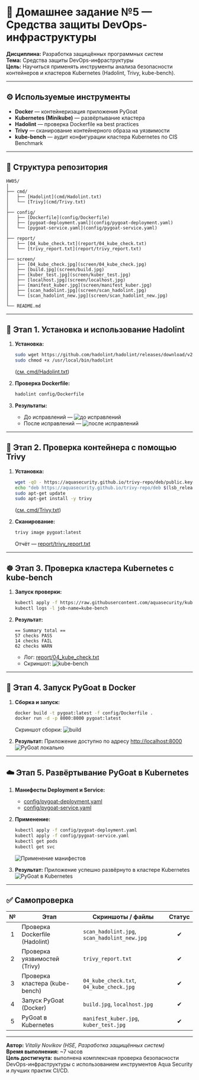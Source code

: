 # 🧩 Домашнее задание №5 — Средства защиты DevOps-инфраструктуры

**Дисциплина:** Разработка защищённых программных систем  
**Тема:** Средства защиты DevOps-инфраструктуры  
**Цель:** Научиться применять инструменты анализа безопасности контейнеров и кластеров Kubernetes (Hadolint, Trivy, kube-bench).

---

## ⚙️ Используемые инструменты

- **Docker** — контейнеризация приложения PyGoat  
- **Kubernetes (Minikube)** — развёртывание кластера  
- **Hadolint** — проверка Dockerfile на best practices  
- **Trivy** — сканирование контейнерного образа на уязвимости  
- **kube-bench** — аудит конфигурации кластера Kubernetes по CIS Benchmark

---

## 📂 Структура репозитория

```
HW05/
│
├── cmd/
│   ├── [Hadolint](cmd/Hadolint.txt)
│   └── [Trivy](cmd/Trivy.txt)
│
├── config/
│   ├── [Dockerfile](config/Dockerfile)
│   ├── [pygoat-deployment.yaml](config/pygoat-deployment.yaml)
│   └── [pygoat-service.yaml](config/pygoat-service.yaml)
│
├── report/
│   ├── [04_kube_check.txt](report/04_kube_check.txt)
│   └── [trivy_report.txt](report/trivy_report.txt)
│
├── screen/
│   ├── [04_kube_check.jpg](screen/04_kube_check.jpg)
│   ├── [build.jpg](screen/build.jpg)
│   ├── [kuber_test.jpg](screen/kuber_test.jpg)
│   ├── [localhost.jpg](screen/localhost.jpg)
│   ├── [manifest_kuber.jpg](screen/manifest_kuber.jpg)
│   ├── [scan_hadolint.jpg](screen/scan_hadolint.jpg)
│   └── [scan_hadolint_new.jpg](screen/scan_hadolint_new.jpg)
│
└── README.md
```

---

## 🔧 Этап 1. Установка и использование Hadolint

1. **Установка:**
   ```bash
   sudo wget https://github.com/hadolint/hadolint/releases/download/v2.14.0/hadolint-x86_64-linux-standalone -O /usr/local/bin/hadolint
   sudo chmod +x /usr/local/bin/hadolint
   ```
   ([см. cmd/Hadolint.txt](cmd/Hadolint.txt))

2. **Проверка Dockerfile:**
   ```bash
   hadolint config/Dockerfile
   ```

3. **Результаты:**
   - До исправлений — ![до исправлений](screen/scan_hadolint.jpg)
   - После исправлений — ![после исправлений](screen/scan_hadolint_new.jpg)

---

## 🧪 Этап 2. Проверка контейнера с помощью Trivy

1. **Установка:**
   ```bash
   wget -qO - https://aquasecurity.github.io/trivy-repo/deb/public.key | sudo apt-key add -
   echo "deb https://aquasecurity.github.io/trivy-repo/deb $(lsb_release -sc) main" | sudo tee -a /etc/apt/sources.list.d/trivy.list
   sudo apt-get update
   sudo apt-get install -y trivy
   ```
   ([см. cmd/Trivy.txt](cmd/Trivy.txt))

2. **Сканирование:**
   ```bash
   trivy image pygoat:latest
   ```
   Отчёт — [report/trivy_report.txt](report/trivy_report.txt)

---

## ☸️ Этап 3. Проверка кластера Kubernetes с kube-bench

1. **Запуск проверки:**
   ```bash
   kubectl apply -f https://raw.githubusercontent.com/aquasecurity/kube-bench/main/job.yaml
   kubectl logs -l job-name=kube-bench
   ```

2. **Результат:**
   ```
   == Summary total ==
   57 checks PASS
   14 checks FAIL
   62 checks WARN
   ```
   - Лог: [report/04_kube_check.txt](report/04_kube_check.txt)  
   - Скриншот: ![kube-bench](screen/04_kube_check.jpg)

---

## 🐳 Этап 4. Запуск PyGoat в Docker

1. **Сборка и запуск:**
   ```bash
   docker build -t pygoat:latest -f config/Dockerfile .
   docker run -d -p 8000:8000 pygoat:latest
   ```
   Скриншот сборки: ![build](screen/build.jpg)

2. **Результат:**
   Приложение доступно по адресу [http://localhost:8000](http://localhost:8000)  
   ![PyGoat локально](screen/localhost.jpg)

---

## ☁️ Этап 5. Развёртывание PyGoat в Kubernetes

1. **Манифесты Deployment и Service:**
   - [config/pygoat-deployment.yaml](config/pygoat-deployment.yaml)
   - [config/pygoat-service.yaml](config/pygoat-service.yaml)

2. **Применение:**
   ```bash
   kubectl apply -f config/pygoat-deployment.yaml
   kubectl apply -f config/pygoat-service.yaml
   kubectl get pods
   kubectl get svc
   ```
   ![Применение манифестов](screen/manifest_kuber.jpg)

3. **Результат:**
   Приложение успешно развёрнуто в кластере Kubernetes  
   ![PyGoat в Kubernetes](screen/kuber_test.jpg)

---

## ✅ Самопроверка

| № | Этап | Скриншоты / файлы | Статус |
|:-:|------|--------------------|:------:|
| 1 | Проверка Dockerfile (Hadolint) | `scan_hadolint.jpg`, `scan_hadolint_new.jpg` | ✔ |
| 2 | Проверка уязвимостей (Trivy) | `trivy_report.txt` | ✔ |
| 3 | Проверка кластера (kube-bench) | `04_kube_check.txt`, `04_kube_check.jpg` | ✔ |
| 4 | Запуск PyGoat (Docker) | `build.jpg`, `localhost.jpg` | ✔ |
| 5 | PyGoat в Kubernetes | `manifest_kuber.jpg`, `kuber_test.jpg` | ✔ |

---

**Автор:** *Vitaliy Novikov (HSE, Разработка защищённых систем)*  
**Время выполнения:** ~7 часов  
**Цель достигнута:** выполнена комплексная проверка безопасности DevOps-инфраструктуры с использованием инструментов Aqua Security и лучших практик CI/CD.
